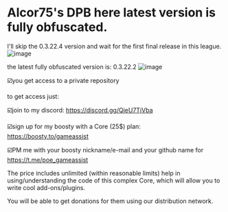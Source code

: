 # Alcor75's DPB  here latest version is fully obfuscated.

I'll skip the 0.3.22.4 version and wait for the first final release in this league.
![image](https://github.com/vlaskinarita/Alcor75-DPB-the-latest-version-is-fully-obfuscated./assets/120003563/3518a322-76e6-49f2-94aa-5c56cff9ac27)

the latest fully obfuscated version is: 0.3.22.2 
![image](https://github.com/vlaskinarita/Alcor75-DPB-the-latest-version-is-fully-obfuscated./assets/120003563/242f2511-1ffb-4d96-871d-01ba9b6a003a)

☑️you get access to a private repository

to get access just:

☑️join to my discord: https://discord.gg/QjeU7TjVba

☑️sign up for my boosty with a Core (25$) plan: https://boosty.to/gameassist

☑️PM me with your boosty nickname/e-mail and your github name for https://t.me/poe_gameassist

The price includes unlimited (within reasonable limits) help in using/understanding the code of this complex Core,
which will allow you to write cool add-ons/plugins. 

You will be able to get donations for them using our distribution network.
